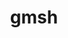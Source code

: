 ---
title: "gmsh"
layout: cache
categories: [package, develop-2024-12-15]
meta: {"versions": ["4.13.1"], "compilers": ["gcc@=11.4.0", "oneapi@=2024.2.1"], "oss": ["ubuntu22.04"], "platforms": ["linux"], "targets": ["x86_64_v3"], "stacks": ["e4s", "e4s-oneapi", "root"], "num_specs": 2, "num_specs_by_stack": {"e4s": 1, "root": 2, "e4s-oneapi": 1}}
spec_details: [{"hash": "4d5bcgqcl7v3spfyu3tzup7xy5h3ugjr", "compiler": "gcc@=11.4.0", "versions": ["4.13.1"], "os": "ubuntu22.04", "platform": "linux", "target": "x86_64_v3", "variants": ["+alglib", "build_system=cmake", "build_type=Release", "~cairo", "+cgns", "+compression", "~eigen", "~external", "+fltk", "generator=make", "+gmp", "~hdf5", "~ipo", "+med", "+metis", "+mmg", "+mpi", "+netgen", "~oce", "+opencascade", "~openmp", "~petsc", "~privateapi", "+shared", "~slepc", "~tetgen", "+voropp"], "stacks": ["e4s", "root"], "size": "-", "tarball": "https://binaries.spack.io/develop-2024-12-15/build_cache/linux-ubuntu22.04-x86_64_v3/gcc-11.4.0/gmsh-4.13.1/linux-ubuntu22.04-x86_64_v3-gcc-11.4.0-gmsh-4.13.1-4d5bcgqcl7v3spfyu3tzup7xy5h3ugjr.spack"}, {"hash": "2t3rnng73nu5eaj2rpddxyjlz6wnia3o", "compiler": "oneapi@=2024.2.1", "versions": ["4.13.1"], "os": "ubuntu22.04", "platform": "linux", "target": "x86_64_v3", "variants": ["+alglib", "build_system=cmake", "build_type=Release", "~cairo", "+cgns", "+compression", "~eigen", "~external", "+fltk", "generator=make", "+gmp", "~hdf5", "~ipo", "+med", "+metis", "+mmg", "+mpi", "+netgen", "~oce", "+opencascade", "~openmp", "~petsc", "~privateapi", "+shared", "~slepc", "~tetgen", "+voropp"], "stacks": ["root", "e4s-oneapi"], "size": "-", "tarball": "https://binaries.spack.io/develop-2024-12-15/build_cache/linux-ubuntu22.04-x86_64_v3/oneapi-2024.2.1/gmsh-4.13.1/linux-ubuntu22.04-x86_64_v3-oneapi-2024.2.1-gmsh-4.13.1-2t3rnng73nu5eaj2rpddxyjlz6wnia3o.spack"}]
---